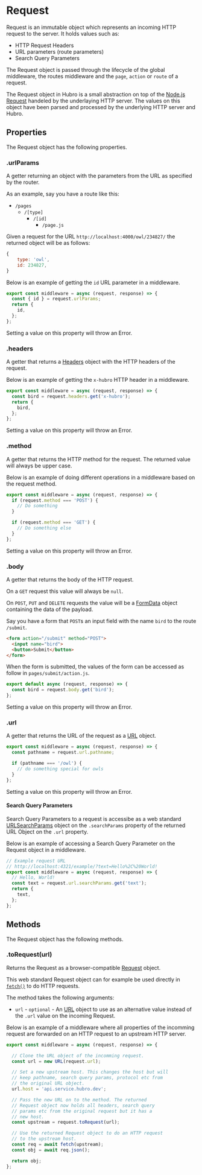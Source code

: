 # Request

Request is an immutable object which represents an incoming HTTP request to the server. It holds values such as:

- HTTP Request Headers
- URL parameters (route parameters)
- Search Query Parameters

The Request object is passed through the lifecycle of the global middleware,
the routes middleware and the `page`, `action` or `route` of a request.

The Request object in Hubro is a small abstraction on top of the [Node.js Request](https://nodejs.org/docs/latest/api/globals.html#request)
handeled by the underlaying HTTP server. The values on this object have been parsed and
processed by the underlying HTTP server and Hubro.

## Properties

The Request object has the following properties.

### .urlParams

A getter returning an object with the parameters from the URL as specified by the router.

As an example, say you have a route like this:


- `/pages`
  - `/[type]`
    - `/[id]`
      - `/page.js`

Given a request for the URL `http://localhost:4000/owl/234827/` the returned object will be as follows:

```js
{
    type: 'owl',
    id: 234827,
}
```


Below is an example of getting the `id` URL parameter in a middleware.

```js
export const middleware = async (request, response) => {
  const { id } = request.urlParams;
  return {
    id,
  };
};
```

Setting a value on this property will throw an Error.

### .headers

A getter that returns a [Headers](https://developer.mozilla.org/en-US/docs/Web/API/Headers)
object with the HTTP headers of the request.

Below is an example of getting the `x-hubro` HTTP header in a middleware.

```js
export const middleware = async (request, response) => {
  const bird = request.headers.get('x-hubro');
  return {
    bird,
  };
};
```

Setting a value on this property will throw an Error.

### .method

A getter that returns the HTTP method for the request. The returned value will always be upper case.

Below is an example of doing different operations in a middleware based on the request method.

```js
export const middleware = async (request, response) => {
  if (request.method === 'POST') {
    // Do something
  }

  if (request.method === 'GET') {
    // Do something else
  }
};
```

Setting a value on this property will throw an Error.

### .body

A getter that returns the body of the HTTP request.

On a `GET` request this value will always be `null`.

On `POST`, `PUT` and `DELETE` requests the value will be a
[FormData](https://developer.mozilla.org/en-US/docs/Web/API/FormData)
object containing the data of the payload.

Say you have a form that `POST`s an input field with the name `bird` to the route `/submit`.

```html
<form action="/submit" method="POST">
  <input name="bird">
  <button>Submit</button>
</form>
```

When the form is submitted, the values of the form can be accessed as follow in `pages/submit/action.js`.

```js
export default async (request, response) => {
  const bird = request.body.get('bird');
};
```

Setting a value on this property will throw an Error.

### .url

A getter that returns the URL of the request as a [URL](https://developer.mozilla.org/en-US/docs/Web/API/URL) object.

```js
export const middleware = async (request, response) => {
  const pathname = request.url.pathname;

  if (pathname === '/owl') {
    // do something special for owls
  }
};
```

Setting a value on this property will throw an Error.

#### Search Query Parameters

Search Query Parameters to a request is accessibe as a web standard [URLSearchParams](https://developer.mozilla.org/en-US/docs/Web/API/URLSearchParams)
object on the `.searchParams` property of the returned URL Object on the `.url` property.

Below is an example of accessing a Search Query Parameter on the Request object in a middleware.

```js
// Example request URL
// http://localhost:4321/example/?text=Hello%2C%20World!
export const middleware = async (request, response) => {
  // Hello, World!
  const text = request.url.searchParams.get('text');
  return {
    text,
  };
};
```

## Methods

The Request object has the following methods.

### .toRequest(url)

Returns the Request as a browser-compatible [Request](https://developer.mozilla.org/en-US/docs/Web/API/Request/Request) object.

This web standard Request object can for example be used directly in [`fetch()`](https://developer.mozilla.org/en-US/docs/Web/API/Window/fetch) to do HTTP requests.

The method takes the following arguments:

- `url` - `optional` - An [URL](https://developer.mozilla.org/en-US/docs/Web/API/URL) object to use as an alternative value instead of the `.url` value on the incoming Request.

Below is an example of a middleware where all properties of the incomming request are forwarded on an HTTP request to an upstream HTTP server.

```js
export const middleware = async (request, response) => {

  // Clone the URL object of the incomming request.
  const url = new URL(request.url);

  // Set a new upstream host. This changes the host but will
  // keep pathname, search query params, protocol etc from
  // the original URL object.
  url.host = 'api.service.hubro.dev';

  // Pass the new URL on to the method. The returned
  // Request object now holds all headers, search query
  // params etc from the original request but it has a
  // new host.
  const upstream = request.toRequest(url);

  // Use the returned Request object to do an HTTP request
  // to the upstream host.
  const req = await fetch(upstream);
  const obj = await req.json();

  return obj;
};
```